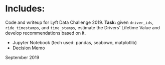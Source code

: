 # Includes: 
Code and writeup for Lyft Data Challenge 2019. **Task:** given `driver_ids`, `ride_timestamps`, and `time_stamps`, estimate the Drivers' Lifetime Value and develop recommendations based on it.
- Jupyter Notebook (tech used: pandas, seabown, matplotlib)
- Decision Memo 

September 2019
